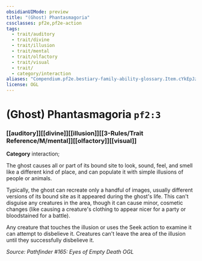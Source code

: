 ```yaml
---
obsidianUIMode: preview
title: "(Ghost) Phantasmagoria"
cssclasses: pf2e,pf2e-action
tags:
  - trait/auditory
  - trait/divine
  - trait/illusion
  - trait/mental
  - trait/olfactory
  - trait/visual
  - trait/
  - category/interaction
aliases: "Compendium.pf2e.bestiary-family-ability-glossary.Item.cYkEpJzpMu3mCrFc"
license: OGL
---
```

# (Ghost) Phantasmagoria `pf2:3`

### [[auditory]][[divine]][[illusion]][[3-Rules/Trait Reference/M/mental]][[olfactory]][[visual]]

**Category** interaction; 




The ghost causes all or part of its bound site to look, sound, feel, and smell like a different kind of place, and can populate it with simple illusions of people or animals.

Typically, the ghost can recreate only a handful of images, usually different versions of its bound site as it appeared during the ghost's life. This can't disguise any creatures in the area, though it can cause minor, cosmetic changes (like causing a creature's clothing to appear nicer for a party or bloodstained for a battle).

Any creature that touches the illusion or uses the Seek action to examine it can attempt to disbelieve it. Creatures can't leave the area of the illusion until they successfully disbelieve it.

*Source: Pathfinder #165: Eyes of Empty Death*
*OGL*
